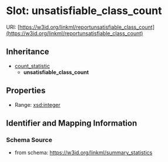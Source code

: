 # Slot: unsatisfiable_class_count

URI: [https://w3id.org/linkml/reportunsatisfiable_class_count](https://w3id.org/linkml/reportunsatisfiable_class_count)




## Inheritance

* [count_statistic](count_statistic.md)
    * **unsatisfiable_class_count**



## Properties

 * Range: [xsd:integer](http://www.w3.org/2001/XMLSchema#integer)



## Identifier and Mapping Information







### Schema Source


* from schema: https://w3id.org/linkml/summary_statistics



